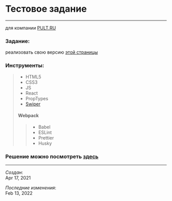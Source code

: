 # Тестовое задание

---
для компании [PULT.RU](https://www.pult.ru/)

### Задание:
реализовать свою версию [этой страницы](https://gallo.pult.ru) 

### Инструменты:

> - HTML5
> - CSS3
> - JS
> - React
> - PropTypes
> - [Swiper](https://swiperjs.com/)
>
> #### Webpack
> > - Babel
> > - ESLint
> > - Prettier
> > - Husky

### Решение можно посмотреть [здесь](https://gallo.vercel.app/)

---
_Создан_:  
Apr 17, 2021

_Последние изменения_:  
Feb 13, 2022